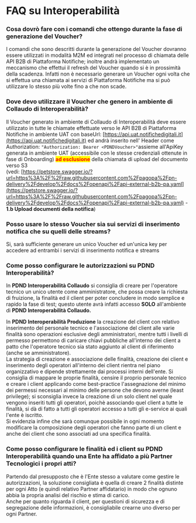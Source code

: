 # FAQ su Interoperabilità

### Cosa dovrò fare con i comandi che ottengo durante la fase di generazione del Voucher?

I comandi che sono descritti durante la generazione del Voucher dovranno essere utilizzati in modalità M2M ed integrati nel processo di chiamata delle API B2B di Piattaforma Notifiche; inoltre andrà implementato un meccanismo che effettui il refresh del Voucher quando si è in prossimità della scadenza. Infatti non è necessario generare un Voucher ogni volta che si effettua una chiamata ai servizi di Piattaforma Notifiche ma si può utilizzare lo stesso più volte fino a che non scade.

### Dove devo utilizzare il Voucher che genero in ambiente di Collaudo di Interoperabilità?

Il Voucher generato in ambiente di Collaudo di Interoperabilità deve essere utilizzato in tutte le chiamate effettuate verso le API B2B di Piattaforma Notifiche in ambiente UAT con baseUrl:  [https://api.uat.notifichedigitali.it](https://api.uat.notifichedigitali.it) ed andrà inserito nell' Header come Authorization: `"Authorization: Bearer <PDNDVoucher>"`assieme all'ApiKey generata in ambiente UAT (accessibile con le stesse credenziali ottenute in fase di Onboarding) <mark style="color:red;">**ad esclusione**</mark> della chiamata di upload del documento verso S3 \
(vedi: [https://petstore.swagger.io/?url=https%3A%2F%2Fraw.githubusercontent.com%2Fpagopa%2Fpn-delivery%2Fdevelop%2Fdocs%2Fopenapi%2Fapi-external-b2b-pa.yaml](https://petstore.swagger.io/?url=https%3A%2F%2Fraw.githubusercontent.com%2Fpagopa%2Fpn-delivery%2Fdevelop%2Fdocs%2Fopenapi%2Fapi-external-b2b-pa.yaml) - **1.b Upload documenti della notifica**)

### Posso usare lo stesso Voucher sia sui servizi di inserimento notifica che su quelli delle streams?

Si, sarà sufficiente generare un unico Voucher ed un'unica key per accedere ad entrambi i servizi di inserimento notifica e streams

### Come posso configurare le autorizzazioni su PDND Interoperabilità?

In **PDND Interoperabilità Collaudo** si consiglia di creare per l'operatore tecnico un unico utente come amministratore, che possa creare la richiesta di fruizione, la finalità ed il client per poter concludere in modo semplice e rapido la fase di test; questo utente avrà infatti accesso **SOLO** all'ambiente di **PDND Interoperabilità Collaudo.**&#x20;

In **PDND Interoperabilità Produzione** la creazione del client con relativo inserimento del personale tecnico e l'associazione del client alle varie finalità sono operazioni esclusive degli amministratori, mentre tutti i livelli di permesso permettono di caricare chiavi pubbliche all'interno dei client a patto che l'operatore tecnico sia stato aggiunto al client di riferimento (anche se amministratore). \
La strategia di creazione e associazione delle finalità, creazione dei client e inserimento degli operatori all'interno dei client rientra nel piano organizzativo e dipende strettamente dai processi interni dell'ente. Si consiglia di mappare le proprie finalità, censire il proprio personale tecnico e creare i client applicando come best-practice l'assegnazione del minimo dei permessi necessari al minimo delle persone che devono averne (least privilege); si sconsiglia invece la creazione di un solo client nel quale vengono inseriti tutti gli operatori, poichè associando quel client a tutte le finalità, si dà di fatto a tutti gli operatori accesso a tutti gli e-service ai quali l'ente è iscritto. \
Si evidenzia infine che sarà comunque possibile in ogni momento modificare la composizione degli operatori che fanno parte di un client e anche dei client che sono associati ad una specifica finalità.

### Come posso configurare le finalità ed i client su PDND Interoperabilità quando una Ente ha affidato a più Partner Tecnologici i propri atti?

Partendo dal presupposto che è l'Ente stesso a valutare come gestire le autorizzazioni, la soluzione consigliata è quella di creare 2 finalità distinte per ogni Atto (e quindi relativo Partner affidatario) in modo che ognuno abbia la propria analisi del rischio e stima di carico. \
Anche per quanto riguarda il client, per questioni di sicurezza e di segregazione delle informazioni, è consigliabile crearne uno diverso per ogni Partner.
